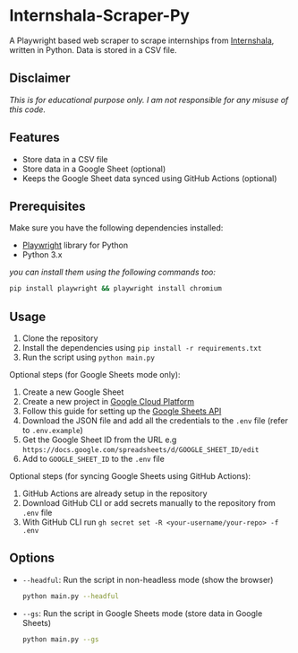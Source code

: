 # Internshala-Scraper-Py
A Playwright based web scraper to scrape internships from [Internshala](https://internshala.com/), written in Python. Data is stored in a CSV file.

## Disclaimer
*This is for educational purpose only. I am not responsible for any misuse of this code.*

## Features
- Store data in a CSV file
- Store data in a Google Sheet (optional)
- Keeps the Google Sheet data synced using GitHub Actions (optional)

## Prerequisites
Make sure you have the following dependencies installed:

- [Playwright](https://playwright.dev/python/docs/library/) library for Python 
- Python 3.x

*you can install them using the following commands too:* 
```bash
pip install playwright && playwright install chromium
```

## Usage
1. Clone the repository
2. Install the dependencies using `pip install -r requirements.txt`
3. Run the script using `python main.py`

Optional steps (for Google Sheets mode only):
1. Create a new Google Sheet
2. Create a new project in [Google Cloud Platform](https://console.cloud.google.com/)
3. Follow this guide for setting up the [Google Sheets API](https://docs.gspread.org/en/v5.12.0/oauth2.html#for-bots-using-service-account)
4. Download the JSON file and add all the credentials to the `.env` file (refer to `.env.example`)
5. Get the Google Sheet ID from the URL e.g `https://docs.google.com/spreadsheets/d/GOOGLE_SHEET_ID/edit`
6. Add to `GOOGLE_SHEET_ID` to the `.env` file

Optional steps (for syncing Google Sheets using GitHub Actions):
1. GitHub Actions are already setup in the repository
2. Download GitHub CLI or add secrets manually to the repository from `.env` file
3. With GitHub CLI run `gh secret set -R <your-username/your-repo> -f .env`

## Options
- `--headful`: Run the script in non-headless mode (show the browser)
    ```bash
    python main.py --headful
    ```
- `--gs`: Run the script in Google Sheets mode (store data in Google Sheets)
    ```bash
    python main.py --gs
    ```
[//]: # (- `--limit`: Limit the number of internships to scrape &#40;default: 10&#41;)

[//]: # (- `--output`: Output file name &#40;default: internships.csv&#41; )